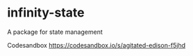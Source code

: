 # infinity-state

A package for state management

Codesandbox
https://codesandbox.io/s/agitated-edison-f5jhd

